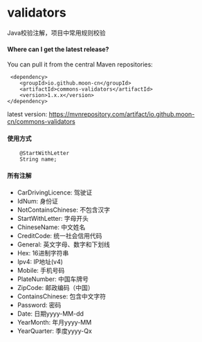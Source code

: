# validators
Java校验注解，项目中常用规则校验

#### Where can I get the latest release?
You can pull it from the central Maven repositories:
```
 <dependency>
    <groupId>io.github.moon-cn</groupId>
    <artifactId>commons-validators</artifactId>
    <version>1.x.x</version>
</dependency>
```
latest version: https://mvnrepository.com/artifact/io.github.moon-cn/commons-validators


#### 使用方式


```
    @StartWithLetter
    String name;
```

#### 所有注解


- CarDrivingLicence: 驾驶证
- IdNum: 身份证
- NotContainsChinese: 不包含汉字
- StartWithLetter: 字母开头
- ChineseName: 中文姓名
- CreditCode: 统一社会信用代码
- General: 英文字母、数字和下划线
- Hex: 16进制字符串
- Ipv4: IP地址(v4)
- Mobile: 手机号码
- PlateNumber: 中国车牌号
- ZipCode: 邮政编码（中国）
- ContainsChinese: 包含中文字符
- Password: 密码
- Date: 日期yyyy-MM-dd
- YearMonth: 年月yyyy-MM
- YearQuarter: 季度yyyy-Qx